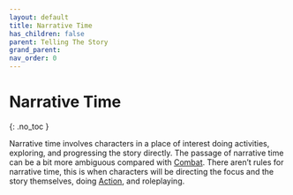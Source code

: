 ```yaml
---
layout: default
title: Narrative Time
has_children: false
parent: Telling The Story
grand_parent: 
nav_order: 0
---
```

# Narrative Time
{: .no_toc }

Narrative time involves characters in a place of interest doing activities, exploring, and progressing the story directly. The passage of narrative time can be a bit more ambiguous compared with [Combat](Game/Core/Combat). There aren’t rules for narrative time, this is when characters will be directing the focus and the story themselves, doing [Action](Game/Core/Terminology#Action), and roleplaying.